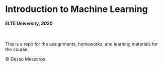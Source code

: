 # Introduction to Machine Learning
#### **ELTE University, *2020***

&nbsp;

This is a repo for the assignments, homeworks, and learning materials for the course.

© Dezso Meszaros